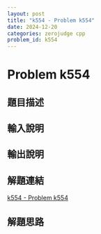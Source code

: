 ```yaml
---
layout: post
title: "k554 - Problem k554"
date: 2024-12-20
categories: zerojudge cpp
problem_id: k554
---
```


# Problem k554

## 題目描述



## 輸入說明



## 輸出說明



## 解題連結

[k554 - Problem k554](https://zerojudge.tw/ShowProblem?problemid=k554)

## 解題思路

